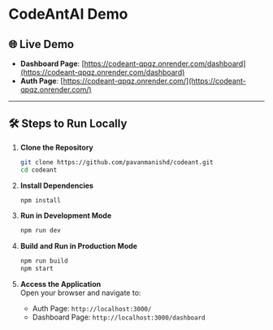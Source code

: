 # CodeAntAI Demo

## 🌐 Live Demo  
- **Dashboard Page**: [https://codeant-qpqz.onrender.com/dashboard](https://codeant-qpqz.onrender.com/dashboard)  
- **Auth Page**: [https://codeant-qpqz.onrender.com/](https://codeant-qpqz.onrender.com/)  

---

## 🛠️ Steps to Run Locally  

1. **Clone the Repository**  
   ```bash
   git clone https://github.com/pavanmanishd/codeant.git
   cd codeant
   ```  

2. **Install Dependencies**  
   ```bash
   npm install
   ```  

3. **Run in Development Mode**  
   ```bash
   npm run dev
   ```

4. **Build and Run in Production Mode**    
   ```bash
   npm run build
   npm start
   ```  

6. **Access the Application**  
   Open your browser and navigate to:  
   - Auth Page: `http://localhost:3000/`  
   - Dashboard Page: `http://localhost:3000/dashboard`  